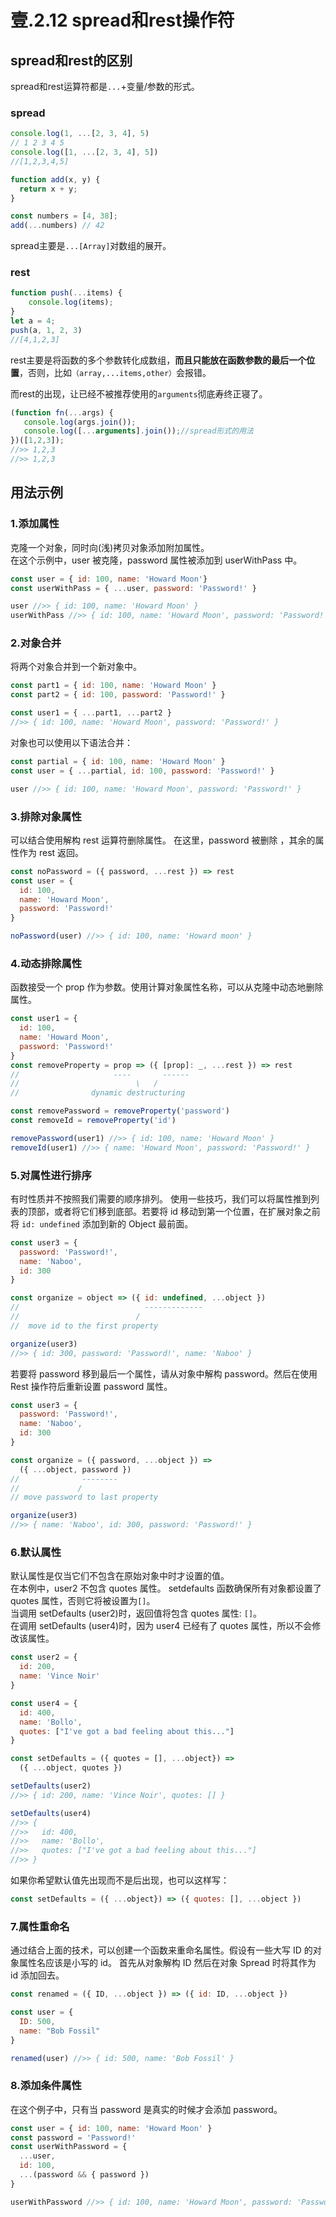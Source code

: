 # 壹.2.12 spread和rest操作符

## spread和rest的区别

spread和rest运算符都是`...`+变量/参数的形式。

### spread

```javascript
console.log(1, ...[2, 3, 4], 5)
// 1 2 3 4 5
console.log([1, ...[2, 3, 4], 5])
//[1,2,3,4,5]
```

```javascript
function add(x, y) {
  return x + y;
}

const numbers = [4, 38];
add(...numbers) // 42
```

spread主要是`...[Array]`对数组的展开。

### rest

```javascript
function push(...items) {
    console.log(items);
}
let a = 4;
push(a, 1, 2, 3)
//[4,1,2,3]
```

rest主要是将函数的多个参数转化成数组，**而且只能放在函数参数的最后一个位置**，否则，比如`（array,...items,other）`会报错。 

而rest的出现，让已经不被推荐使用的`arguments`彻底寿终正寝了。

```javascript
(function fn(...args) {
   console.log(args.join());
   console.log([...arguments].join());//spread形式的用法
})([1,2,3]);
//>> 1,2,3
//>> 1,2,3
```

## 用法示例

### 1.添加属性

克隆一个对象，同时向\(浅\)拷贝对象添加附加属性。  
在这个示例中，user 被克隆，password 属性被添加到 userWithPass 中。

```javascript
const user = { id: 100, name: 'Howard Moon'}
const userWithPass = { ...user, password: 'Password!' }

user //>> { id: 100, name: 'Howard Moon' }
userWithPass //>> { id: 100, name: 'Howard Moon', password: 'Password!' }
```

### 2.对象合并

将两个对象合并到一个新对象中。

```javascript
const part1 = { id: 100, name: 'Howard Moon' }
const part2 = { id: 100, password: 'Password!' }

const user1 = { ...part1, ...part2 }
//>> { id: 100, name: 'Howard Moon', password: 'Password!' }
```

对象也可以使用以下语法合并：

```javascript
const partial = { id: 100, name: 'Howard Moon' }
const user = { ...partial, id: 100, password: 'Password!' }

user //>> { id: 100, name: 'Howard Moon', password: 'Password!' }
```

### 3.排除对象属性

可以结合使用解构 rest 运算符删除属性。 在这里，password 被删除 ，其余的属性作为 rest 返回。

```javascript
const noPassword = ({ password, ...rest }) => rest
const user = {
  id: 100,
  name: 'Howard Moon',
  password: 'Password!'
}

noPassword(user) //>> { id: 100, name: 'Howard moon' }
```

### 4.动态排除属性

函数接受一个 prop 作为参数。使用计算对象属性名称，可以从克隆中动态地删除属性。

```javascript
const user1 = {
  id: 100,
  name: 'Howard Moon',
  password: 'Password!'
}
const removeProperty = prop => ({ [prop]: _, ...rest }) => rest
//                     ----       ------
//                          \   /
//                dynamic destructuring

const removePassword = removeProperty('password')
const removeId = removeProperty('id')

removePassword(user1) //>> { id: 100, name: 'Howard Moon' }
removeId(user1) //>> { name: 'Howard Moon', password: 'Password!' }
```

### 5.对属性进行排序

有时性质并不按照我们需要的顺序排列。 使用一些技巧，我们可以将属性推到列表的顶部，或者将它们移到底部。若要将 id 移动到第一个位置，在扩展对象之前将 `id: undefined` 添加到新的 Object 最前面。

```javascript
const user3 = {
  password: 'Password!',
  name: 'Naboo',
  id: 300
}

const organize = object => ({ id: undefined, ...object })
//                            -------------
//                          /
//  move id to the first property

organize(user3)
//>> { id: 300, password: 'Password!', name: 'Naboo' }
```

若要将 password 移到最后一个属性，请从对象中解构 password。然后在使用 Rest 操作符后重新设置 password 属性。

```javascript
const user3 = {
  password: 'Password!',
  name: 'Naboo',
  id: 300
}

const organize = ({ password, ...object }) =>
  ({ ...object, password })
//              --------
//             /
// move password to last property

organize(user3)
//>> { name: 'Naboo', id: 300, password: 'Password!' }
```

### 6.默认属性

默认属性是仅当它们不包含在原始对象中时才设置的值。  
在本例中，user2 不包含 quotes 属性。 setdefaults 函数确保所有对象都设置了 quotes 属性，否则它将被设置为`[]`。  
当调用 setDefaults \(user2\)时，返回值将包含 quotes 属性: `[]`。  
在调用 setDefaults \(user4\)时，因为 user4 已经有了 quotes 属性，所以不会修改该属性。

```javascript
const user2 = {
  id: 200,
  name: 'Vince Noir'
}

const user4 = {
  id: 400,
  name: 'Bollo',
  quotes: ["I've got a bad feeling about this..."]
}

const setDefaults = ({ quotes = [], ...object}) =>
  ({ ...object, quotes })

setDefaults(user2)
//>> { id: 200, name: 'Vince Noir', quotes: [] }

setDefaults(user4)
//>> {
//>>   id: 400,
//>>   name: 'Bollo',
//>>   quotes: ["I've got a bad feeling about this..."]
//>> }
```

如果你希望默认值先出现而不是后出现，也可以这样写：

```javascript
const setDefaults = ({ ...object}) => ({ quotes: [], ...object })
```

### 7.属性重命名

通过结合上面的技术，可以创建一个函数来重命名属性。假设有一些大写 ID 的对象属性名应该是小写的 id。 首先从对象解构 ID 然后在对象 Spread 时将其作为 id 添加回去。

```javascript
const renamed = ({ ID, ...object }) => ({ id: ID, ...object })

const user = {
  ID: 500,
  name: "Bob Fossil"
}

renamed(user) //>> { id: 500, name: 'Bob Fossil' }
```

### 8.添加条件属性

在这个例子中，只有当 password 是真实的时候才会添加 password。

```javascript
const user = { id: 100, name: 'Howard Moon' }
const password = 'Password!'
const userWithPassword = {
  ...user,
  id: 100,
  ...(password && { password })
}

userWithPassword //>> { id: 100, name: 'Howard Moon', password: 'Password!' }
```

